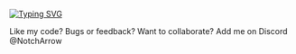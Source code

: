 [![Typing SVG](https://readme-typing-svg.demolab.com?font=Fira+Code&pause=1000&color=3F00F7&width=435&lines=Hello%2C+why+are+you+here%3F)](https://git.io/typing-svg)

Like my code?
Bugs or feedback?
Want to collaborate?
Add me on Discord @NotchArrow
